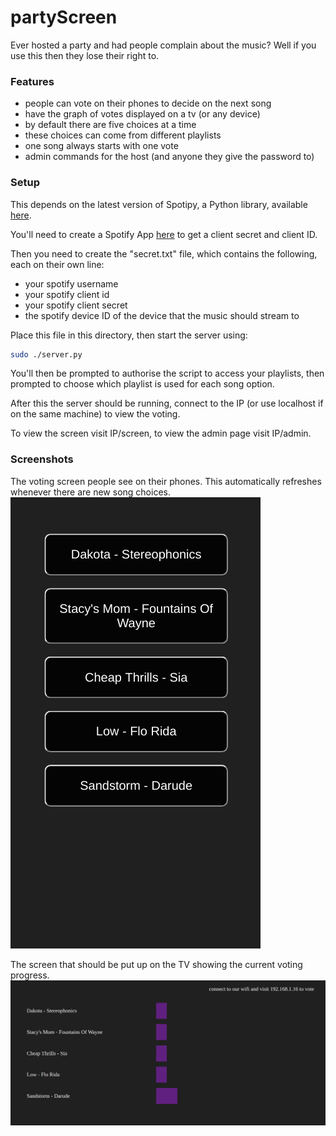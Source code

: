 # partyScreen

Ever hosted a party and had people complain about the music? Well if you use this then they lose their right to.

### Features
 - people can vote on their phones to decide on the next song
 - have the graph of votes displayed on a tv (or any device)
 - by default there are five choices at a time
 - these choices can come from different playlists
 - one song always starts with one vote
 - admin commands for the host (and anyone they give the password to)

### Setup

This depends on the latest version of Spotipy, a Python library, available [here](https://github.com/plamere/spotipy).

You'll need to create a Spotify App [here](https://developer.spotify.com/dashboard/login) to get a client secret and client ID.

Then you need to create the "secret.txt" file, which contains the following, each on their own line:
 - your spotify username
 - your spotify client id
 - your spotify client secret
 - the spotify device ID of the device that the music should stream to

Place this file in this directory, then start the server using:
```bash
sudo ./server.py
```

You'll then be prompted to authorise the script to access your playlists, then prompted to choose which playlist is used for each song option. 

After this the server should be running, connect to the IP (or use localhost if on the same machine) to view the voting. 

To view the screen visit IP/screen, to view the admin page visit IP/admin.

### Screenshots

The voting screen people see on their phones. This automatically refreshes whenever there are new song choices.
![screenshot of voting screen](https://raw.githubusercontent.com/Lumorti/partyScreen/master/voting.png)

The screen that should be put up on the TV showing the current voting progress.
![screenshot of votes screen](https://raw.githubusercontent.com/Lumorti/partyScreen/master/screen.png)
